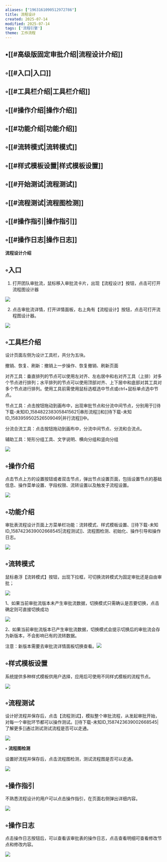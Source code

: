 ```yaml
---
aliases: ["1963161090512972786"]
title: 流程设计
created: 2025-07-14
modified: 2025-07-14
tags: ['流程引擎']
theme: 工作流程
---
```


## •[[#高级版固定审批介绍|流程设计介绍]]

## ◦[[#入口|入口]]

## ◦[[#工具栏介绍|工具栏介绍]]

## ◦[[#操作介绍|操作介绍]]

## ◦[[#功能介绍|功能介绍]]

## ◦[[#流转模式|流转模式]]

## ◦[[#样式模板设置|样式模板设置]]

## ◦[[#开始测试|流程测试]]

## ◦[[#流程测试|流程图检测]]

## ◦[[#操作指引|操作指引]]

## ◦[[#操作日志|操作日志]]

**流程设计介绍**

## ◦入口

1. 打开团队审批流，鼠标移入审批流卡片，出现【流程设计】按钮，点击可打开流程图设计器

![](f5a346cbaa61a386a02cc3d2723c4d67.jpg)

2. 点击审批流详情，打开详情面板，右上角有【流程设计】按钮，点击可打开流程图设计器。

![](313aff0e4400271d29c1166148eb8ae5.jpg)

## ◦工具栏介绍

设计页面左侧为设计工具栏，共分为五块。

撤销、恢复、刷新：撤销上一步操作、恢复撤销、刷新页面

对齐工具：垂直排列的节点可以使用左对齐、左右居中和右对齐工具（上排）对多个节点进行排列；水平排列的节点可以使用顶部对齐、上下居中和底部对其工具对多个节点进行排列。使用工具前需使用鼠标选框选中节点或ctrl+鼠标单点选中节点。

节点工具：点击按钮拖动到画布中，出现审批节点和分流中间节点，分别用于[[待下载-未知ID_1584822383058415621|串形流程]]和[[待下载-未知ID_1583959502526509049|并行流程]]中。

分流合流工具：点击按钮拖动到画布中，分流中间节点、分流和合流点。

辅助工具：矩形分组工具、文字说明、横向分组和竖向分组

![](caf53e702b13f891ea84658d4fbf1103.jpg)

## ◦操作介绍

点击节点上方的设置按钮或者双击节点，弹出节点设置页面，包括设置节点的基础信息、操作菜单设置、字段权限、流转设置以及触发子流程设置。

![](e5eadf7eb36de270bb10b77045a621b3.jpg)

## ◦功能介绍

审批表流程设计页面上方菜单栏功能：流转模式、样式模板设置、[[待下载-未知ID_1587423639002668545|流程测试]]、流程图检测、初始化、操作引导和操作日志。

![](20b1211a24dc325b5ff4cd071dd14137.jpg)

## ◦流转模式

鼠标悬浮【流转模式】按钮，出现下拉框，可切换流转模式为固定审批还是自由审批；

![](ef03e72f5dac375878713b6b8444439e.jpg)

1、如果当前审批流版本未产生审批流数据，切换模式只需确认是否要切换，点击确定则可直接切换成功

![](989ee697f4ef13db4619c70faa3efd45.jpg)

2、如果当前审批流版本已产生审批流数据，切换模式会提示切换后的审批流会存为新版本，不会影响已有的流转数据。

注意：新版本需要去审批流详情面板切换查看。![](8127fa27f47ad976dc8df78e4a8fb51e.jpg)

## ◦样式模板设置

系统提供多种样式模板供用户选择，应用后可使用不同样式模板的流程节点。

![](33b9098d6c550a85efe00b96b6857124.jpg)

## ◦流程测试

设计好流程并保存后，点击【流程测试】，模拟整个审批流程，从发起审批开始，对每一个审批环节都可以操作测试。[[待下载-未知ID_1587423639002668545|了解更多]]通过测试测试流程是否可以走通。

![](8ed8e1b38e0219f330e56c9d25d3d46f.jpg)

**◦** **流程图检测**

设置好流程并保存后，点击流程图检测，测试流程图是否可以走通。

![](433334f24af61457afcd5886dff5cbe8.jpg)

## ◦操作指引

不熟悉流程设计的用户可以点击操作指引，在页面右侧弹出详细内容。

![](9173c96bcfc961c6b81c7d67602fab4b.jpg)

## ◦操作日志

点击操作日志按钮后，可以查看该审批表的操作日志，点击查看明细可查看修改节点和修改内容。

![](83a7da9295cc24730ec31ff52124d750.jpg)